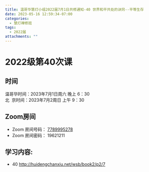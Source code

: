 ```yaml
---
title: 温哥华慧灯小组2022届7月1日共修通知-40 世界和平共处的诀窍--平等生存
date: 2023-05-16 12:59:34-07:00
categories:
  - 慧灯禅修班
tags:
  - 2022届
attachments: ""
---
```

# 2022级第40次课

## 时间

温哥华时间：2023年7月1日周六 晚上 6：30\
北  京时间：2023年7月2周日 上午 9：30

## Zoom房间

* Zoom 房间号码： [7789995278](https://us02web.zoom.us/j/7789995278?pwd=VjZmbWJFY2k2K0E5RVB2cTNIQmhqUT09)
* Zoom 房间密码： 19621211

## 学习内容:

* 40 <http://huidengchanxiu.net/wsb/book2/p2/7>